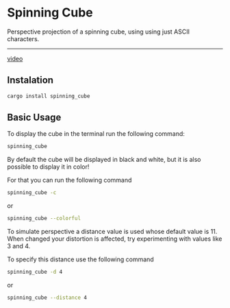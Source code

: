 # Spinning Cube

Perspective projection of a spinning cube, using using just ASCII characters.

---

[video](https://github.com/gbPagano/spinning_cube/assets/103840130/36422f8a-17d9-4251-9cc8-3cd03a4c5f7b)

## Instalation

```bash
cargo install spinning_cube
```

## Basic Usage

To display the cube in the terminal run the following command:

```bash
spinning_cube
```

By default the cube will be displayed in black and white, but it is also possible to display it in color! 

For that you can run the following command

```bash
spinning_cube -c
```

or

```bash
spinning_cube --colorful
```

To simulate perspective a distance value is used whose default value is 11. When changed your distortion is affected, try experimenting with values ​​like 3 and 4. 

To specify this distance use the following command

```bash
spinning_cube -d 4
```

or

```bash
spinning_cube --distance 4
```


